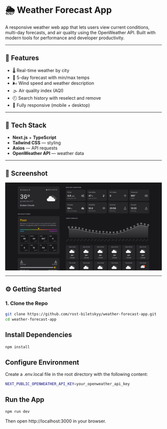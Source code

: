 # 🌦️ Weather Forecast App

A responsive weather web app that lets users view current conditions, multi-day forecasts, and air quality using the OpenWeather API. Built with modern tools for performance and developer productivity.

---

## 🚀 Features

- 🌡️ Real-time weather by city
- 📆 5-day forecast with min/max temps
- 🌬️ Wind speed and weather description
- 🌫️ Air quality index (AQI)
- 🕘 Search history with reselect and remove
- 📱 Fully responsive (mobile + desktop)

---

## 🧱 Tech Stack

- **Next.js** + **TypeScript**
- **Tailwind CSS** — styling
- **Axios** — API requests
- **OpenWeather API** — weather data

---

## 📸 Screenshot

![Screenshot](public/banner.png)

---

## ⚙️ Getting Started

### 1. Clone the Repo
```bash
git clone https://github.com/rost-biletskyy/weather-forecast-app.git
cd weather-forecast-app

```

## Install Dependencies
```bash
npm install

```

## Configure Environment
Create a .env.local file in the root directory with the following content:
```bash
NEXT_PUBLIC_OPENWEATHER_API_KEY=your_openweather_api_key
```

## Run the App
```bash
npm run dev
```

Then open http://localhost:3000 in your browser.

